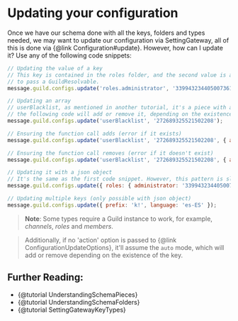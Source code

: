# Updating your configuration

Once we have our schema done with all the keys, folders and types needed, we may want to update our configuration via SettingGateway, all of this is done via {@link Configuration#update}. However, how can I update it? Use any of the following code snippets:

```javascript
// Updating the value of a key
// This key is contained in the roles folder, and the second value is a role id, we also need
// to pass a GuildResolvable.
message.guild.configs.update('roles.administrator', '339943234405007361', message.guild);

// Updating an array
// userBlacklist, as mentioned in another tutorial, it's a piece with an array of users. Using
// the following code will add or remove it, depending on the existence of the key in the configuration.
message.guild.configs.update('userBlacklist', '272689325521502208');

// Ensuring the function call adds (error if it exists)
message.guild.configs.update('userBlacklist', '272689325521502208', { action: 'add' });

// Ensuring the function call removes (error if it doesn't exist)
message.guild.configs.update('userBlacklist', '272689325521502208', { action: 'remove' });

// Updating it with a json object
// It's the same as the first code snippet. However, this pattern is slower.
message.guild.configs.update({ roles: { administrator: '339943234405007361' } }, message.guild);

// Updating multiple keys (only possible with json object)
message.guild.configs.update({ prefix: 'k!', language: 'es-ES' });
```

> **Note**: Some types require a Guild instance to work, for example, *channels*, *roles* and *members*.

> Additionally, if no 'action' option is passed to {@link ConfigurationUpdateOptions}, it'll assume the `auto` mode, which will add or remove depending on the existence of the key.

## Further Reading:

- {@tutorial UnderstandingSchemaPieces}
- {@tutorial UnderstandingSchemaFolders}
- {@tutorial SettingGatewayKeyTypes}
